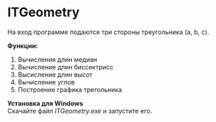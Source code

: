 # ITGeometry
На вход программе подаются три стороны треугольника (a, b, c). <br/>

**Функции:**
1. Вычисления длин медиан
2. Вычисление длин биссектрисс
3. Высисление длин высот
4. Вычисление углов
5. Построение графика трегольника

**Установка для Windows**<br/>
Скачайте файл *ITGeometry.exe* и запустите его.
